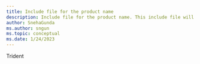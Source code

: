 ```yaml
---
title: Include file for the product name
description: Include file for the product name. This include file will be referenced in the content where the product name is used.
author: SnehaGunda
ms.author: sngun
ms.topic: conceptual
ms.date: 1/24/2023
---
```


Trident